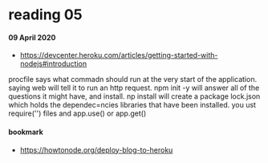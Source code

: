 # reading 05
#### 09 April 2020

- https://devcenter.heroku.com/articles/getting-started-with-nodejs#introduction

procfile says what commadn should run at the very start of the application. saying web will tell it to  run an http request. npm init -y will answer all of the questions it might have, and install. np install will create a package lock.json which holds the dependec=ncies libraries that have been installed. you ust require('') files and app.use() or app.get()  

#### bookmark 
- https://howtonode.org/deploy-blog-to-heroku